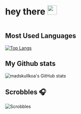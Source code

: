 <h1>
  hey there
  <img src="https://media.giphy.com/media/hvRJCLFzcasrR4ia7z/giphy.gif" width="30px"/>
</h1>

<img src="https://komarev.com/ghpvc/?username=madskullkoa&style=flat-square&color=blue" alt=""/>

## Most Used Languages
[![Top Langs](https://github-readme-stats.vercel.app/api/top-langs/?username=madskullkoa)](https://github.com/anuraghazra/github-readme-stats)


## My Github stats
![madskullkoa's GitHub stats](https://github-readme-stats.vercel.app/api?username=madskullkoa&count_private=true&show_icons=true&theme=tokyonight)

## Scrobbles 🎧
![Scrobbles](https://spotify-recently-played-readme.vercel.app/api?user=fpro7txyohhhu3evhiwzifdv3)
